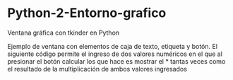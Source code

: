 # Python-2-Entorno-grafico

Ventana gráfica con tkinder en Python

Ejemplo de ventana con elementos de caja de texto, etiqueta y botón. El siguiente código permite el ingreso de dos valores numéricos en el que al presionar el botón calcular los que hace es mostrar el * tantas veces como el resultado de la multiplicación de ambos valores ingresados 

